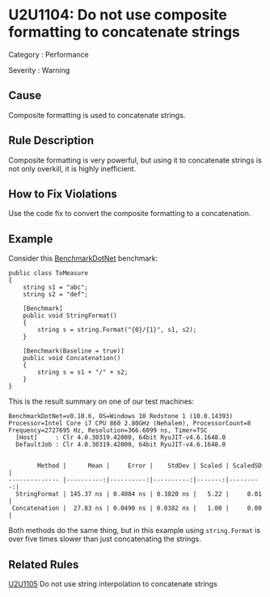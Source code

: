 # U2U1104: Do not use composite formatting to concatenate strings

Category : Performance

Severity : Warning

## Cause

Composite formatting is used to concatenate strings.

## Rule Description

Composite formatting is very powerful, but using it to concatenate strings is not only overkill, it is highly inefficient.

## How to Fix Violations

Use the code fix to convert the composite formatting to a concatenation.

## Example

Consider this [BenchmarkDotNet](http://benchmarkdotnet.org/) benchmark:

    public class ToMeasure
    {
        string s1 = "abc";
        string s2 = "def";

        [Benchmark]
        public void StringFormat()
        {
            string s = string.Format("{0}/{1}", s1, s2);
        }

        [Benchmark(Baseline = true)]
        public void Concatenation()
        {
            string s = s1 + "/" + s2;
        }
    }

This is the result summary on one of our test machines:

    BenchmarkDotNet=v0.10.6, OS=Windows 10 Redstone 1 (10.0.14393)
    Processor=Intel Core i7 CPU 860 2.80GHz (Nehalem), ProcessorCount=8
    Frequency=2727695 Hz, Resolution=366.6099 ns, Timer=TSC
      [Host]     : Clr 4.0.30319.42000, 64bit RyuJIT-v4.6.1648.0
      DefaultJob : Clr 4.0.30319.42000, 64bit RyuJIT-v4.6.1648.0
    
    
            Method |      Mean |     Error |    StdDev | Scaled | ScaledSD |
    -------------- |----------:|----------:|----------:|-------:|---------:|
      StringFormat | 145.37 ns | 0.4084 ns | 0.3820 ns |   5.22 |     0.01 |
     Concatenation |  27.83 ns | 0.0490 ns | 0.0382 ns |   1.00 |     0.00 |

Both methods do the same thing, but in this example using `string.Format` is over five times slower than just concatenating the strings.

## Related Rules

[U2U1105](U2U1105.md) Do not use string interpolation to concatenate strings
